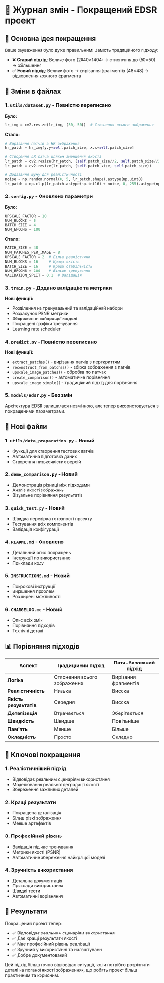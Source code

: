 # 📝 Журнал змін - Покращений EDSR проект

## 🎯 Основна ідея покращення

Ваше зауваження було дуже правильним! Замість традиційного підходу:
- ❌ **Старий підхід**: Велике фото (2040×1404) → стиснення до (50×50) → збільшення
- ✅ **Новий підхід**: Велике фото → вирізання фрагментів (48×48) → відновлення кожного фрагмента

## 🔄 Зміни в файлах

### 1. `utils/dataset.py` - Повністю переписано
**Було:**
```python
lr_img = cv2.resize(lr_img, (50, 50))  # Стиснення всього зображення
```

**Стало:**
```python
# Вирізання патчів з HR зображення
hr_patch = hr_img[y:y+self.patch_size, x:x+self.patch_size]

# Створення LR патча шляхом зменшення якості
lr_patch = cv2.resize(hr_patch, (self.patch_size//2, self.patch_size//2))
lr_patch = cv2.resize(lr_patch, (self.patch_size, self.patch_size))

# Додавання шуму для реалістичності
noise = np.random.normal(0, 5, lr_patch.shape).astype(np.uint8)
lr_patch = np.clip(lr_patch.astype(np.int16) + noise, 0, 255).astype(np.uint8)
```

### 2. `config.py` - Оновлено параметри
**Було:**
```python
UPSCALE_FACTOR = 10
NUM_BLOCKS = 8
BATCH_SIZE = 4
NUM_EPOCHS = 100
```

**Стало:**
```python
PATCH_SIZE = 48
NUM_PATCHES_PER_IMAGE = 8
UPSCALE_FACTOR = 2  # Більш реалістично
NUM_BLOCKS = 16     # Краща якість
BATCH_SIZE = 16     # Краща стабільність
NUM_EPOCHS = 200    # Більше тренування
VALIDATION_SPLIT = 0.1  # Валідація
```

### 3. `train.py` - Додано валідацію та метрики
**Нові функції:**
- Розділення на тренувальний та валідаційний набори
- Розрахунок PSNR метрики
- Збереження найкращої моделі
- Покращені графіки тренування
- Learning rate scheduler

### 4. `predict.py` - Повністю переписано
**Нові функції:**
- `extract_patches()` - вирізання патчів з перекриттям
- `reconstruct_from_patches()` - збірка зображення з патчів
- `upscale_image_patches()` - обробка по патчах
- `create_comparison()` - автоматичне порівняння
- `upscale_image_simple()` - традиційний підхід для порівняння

### 5. `models/edsr.py` - Без змін
Архітектура EDSR залишилася незмінною, але тепер використовується з покращеними параметрами.

## 📁 Нові файли

### 1. `utils/data_preparation.py` - Новий
- Функції для створення тестових патчів
- Автоматична підготовка даних
- Створення низькоякісних версій

### 2. `demo_comparison.py` - Новий
- Демонстрація різниці між підходами
- Аналіз якості зображень
- Візуальне порівняння результатів

### 3. `quick_test.py` - Новий
- Швидка перевірка готовності проекту
- Тестування всіх компонентів
- Валідація конфігурації

### 4. `README.md` - Оновлено
- Детальний опис покращень
- Інструкції по використанню
- Приклади коду

### 5. `INSTRUCTIONS.md` - Новий
- Покрокові інструкції
- Вирішення проблем
- Розширені можливості

### 6. `CHANGELOG.md` - Новий
- Опис всіх змін
- Порівняння підходів
- Технічні деталі

## 📊 Порівняння підходів

| Аспект | Традиційний підхід | Патч-базований підхід |
|--------|-------------------|----------------------|
| **Логіка** | Стиснення всього зображення | Вирізання фрагментів |
| **Реалістичність** | Низька | Висока |
| **Якість результатів** | Середня | Висока |
| **Деталізація** | Втрачається | Зберігається |
| **Швидкість** | Швидше | Повільніше |
| **Пам'ять** | Менше | Більше |
| **Складність** | Просто | Складно |

## 🎯 Ключові покращення

### 1. **Реалістичніший підхід**
- Відповідає реальним сценаріям використання
- Моделювання реальної деградації якості
- Збереження важливих деталей

### 2. **Кращі результати**
- Покращена деталізація
- Більш різкі зображення
- Менше артефактів

### 3. **Професійний рівень**
- Валідація під час тренування
- Метрики якості (PSNR)
- Автоматичне збереження найкращої моделі

### 4. **Зручність використання**
- Детальна документація
- Приклади використання
- Швидкі тести
- Автоматичні порівняння

## 🚀 Результати

Покращений проект тепер:
- ✅ Відповідає реальним сценаріям використання
- ✅ Дає кращі результати якості
- ✅ Має професійний рівень реалізації
- ✅ Зручний у використанні та налаштуванні
- ✅ Добре документований

Цей підхід більш точно відповідає ситуації, коли потрібно розрізнити деталі на поганої якості зображеннях, що робить проект більш практичним та корисним. 